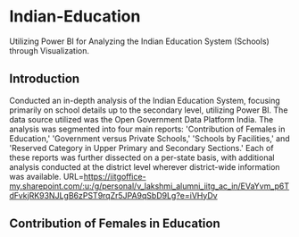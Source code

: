 # Indian-Education
Utilizing Power BI for Analyzing the Indian Education System (Schools) through Visualization.

## Introduction
Conducted an in-depth analysis of the Indian Education System, focusing primarily on school details up to the secondary level, utilizing Power BI.
The data source utilized was the Open Government Data Platform India. The analysis was segmented into four main reports: 'Contribution of Females in Education,' 'Government versus Private Schools,'
'Schools by Facilities,' and 'Reserved Category in Upper Primary and Secondary Sections.' Each of these reports was further dissected on a per-state basis, with additional analysis conducted at the district level 
wherever district-wide information was available.
URL=https://iitgoffice-my.sharepoint.com/:u:/g/personal/v_lakshmi_alumni_iitg_ac_in/EVaYvm_p6TdFvkjRK93NJLgB6zPST9rqZr5JPA9qSbD9Lg?e=iVHyDv

## Contribution of Females in Education
